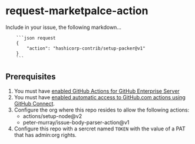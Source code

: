 # request-marketpalce-action

Include in your issue, the following markdown...

```
    ```json request
    {
        "action": "hashicorp-contrib/setup-packer@v1"
    }
    ```
```

## Prerequisites
1. You must have [enabled GitHub Actions for GitHub Enterprise Server](https://docs.github.com/en/enterprise-server@3.4/admin/github-actions/enabling-github-actions-for-github-enterprise-server)
1. You must have [enabled automatic access to GitHub.com actions using GitHub Connect](https://docs.github.com/en/enterprise-server@3.4/admin/github-actions/managing-access-to-actions-from-githubcom/enabling-automatic-access-to-githubcom-actions-using-github-connect).
1. Configure the org where this repo resides to allow the following actions:
    - actions/setup-node@v2
    - peter-murray/issue-body-parser-action@v1
1. Configure this repo with a sercret named `TOKEN` with the value of a PAT that has admin:org rights.
